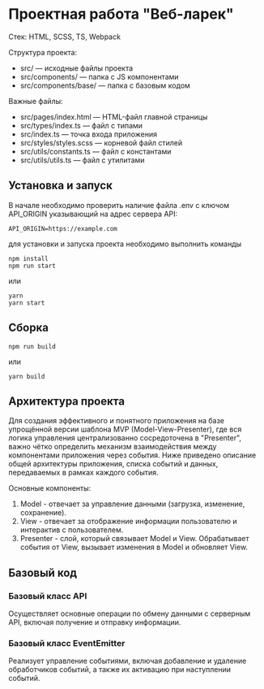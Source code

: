 # Проектная работа "Веб-ларек"

Стек: HTML, SCSS, TS, Webpack

Структура проекта:
- src/ — исходные файлы проекта
- src/components/ — папка с JS компонентами
- src/components/base/ — папка с базовым кодом

Важные файлы:
- src/pages/index.html — HTML-файл главной страницы
- src/types/index.ts — файл с типами
- src/index.ts — точка входа приложения
- src/styles/styles.scss — корневой файл стилей
- src/utils/constants.ts — файл с константами
- src/utils/utils.ts — файл с утилитами

## Установка и запуск
В начале необходимо проверить наличие файла .env с ключом API_ORIGIN указывающий на адрес сервера API:

```
API_ORIGIN=https://example.com
```
для установки и запуска проекта необходимо выполнить команды

```
npm install
npm run start
```

или

```
yarn
yarn start
```
## Сборка

```
npm run build
```

или

```
yarn build
```

## Архитектура проекта

Для создания эффективного и понятного приложения на базе упрощённой версии шаблона MVP (Model-View-Presenter), где вся логика управления централизованно сосредоточена в "Presenter", важно чётко определить механизм взаимодействия между компонентами приложения через события. Ниже приведено описание общей архитектуры приложения, списка событий и данных, передаваемых в рамках каждого события.

Основные компоненты:
1. Model - отвечает за управление данными (загрузка, изменение, сохранение).
2. View - отвечает за отображение информации пользователю и интерактив с пользователем.
3. Presenter - слой, который связывает Model и View. Обрабатывает события от View, вызывает изменения в Model и обновляет View.

## Базовый код

### Базовый класс API

Осуществляет основные операции по обмену данными с серверным API, включая получение и отправку информации.

### Базовый класс EventEmitter

Реализует управление событиями, включая добавление и удаление обработчиков событий, а также их активацию при наступлении событий.
